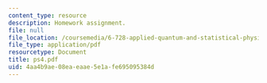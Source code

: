 ```yaml
---
content_type: resource
description: Homework assignment.
file: null
file_location: /coursemedia/6-728-applied-quantum-and-statistical-physics-fall-2006/4aa4b9ae08eaeaae5e1afe695095384d_ps4.pdf
file_type: application/pdf
resourcetype: Document
title: ps4.pdf
uid: 4aa4b9ae-08ea-eaae-5e1a-fe695095384d
---
```

